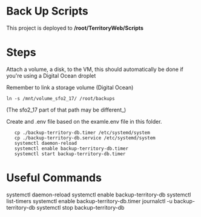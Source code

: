 # Back Up Scripts
This project is deployed to **/root/TerritoryWeb/Scripts**

# Steps
Attach a volume, a disk, to the VM, this should automatically be done if you're using a Digital Ocean droplet

Remember to link a storage volume (Digital Ocean)
````
ln -s /mnt/volume_sfo2_17/ /root/backups
````
(The sfo2_17 part of that path may be different_)

Create and .env file based on the examle.env file in this folder.

````
   cp ./backup-territory-db.timer /etc/systemd/system
   cp ./backup-territory-db.service /etc/systemd/system
   systemctl daemon-reload
   systemctl enable backup-territory-db.timer
   systemctl start backup-territory-db.timer
````

# Useful Commands
systemctl daemon-reload
systemctl enable backup-territory-db
systemctl list-timers
systemctl enable backup-territory-db.timer
journalctl -u backup-territory-db
systemctl stop backup-territory-db


